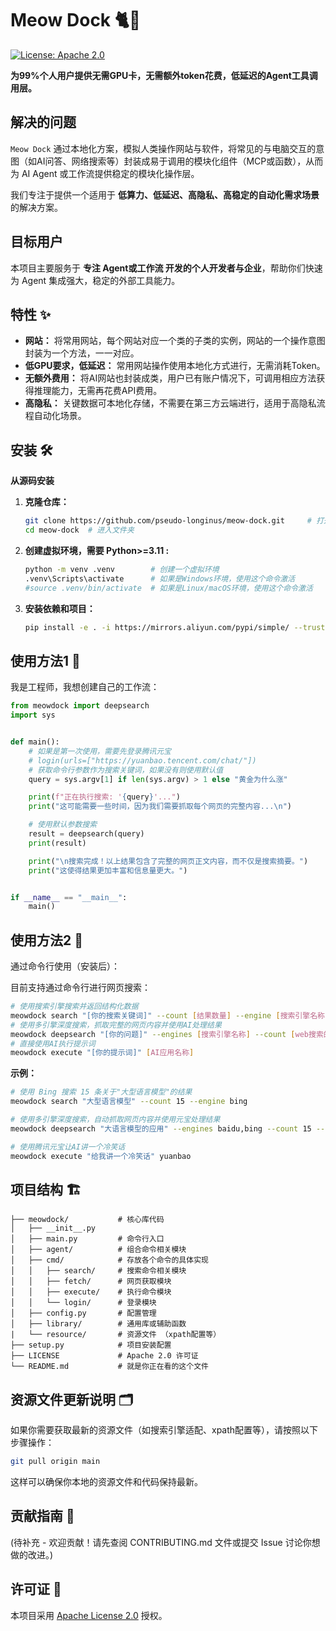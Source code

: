 # Meow Dock 🐈🚢

<!-- 可选：在此处添加 Logo -->
<!-- 可选：在此处添加徽章，例如： -->
<!-- ![Build Status](URL_TO_BUILD_STATUS_IMAGE) -->
[![License: Apache 2.0](https://img.shields.io/badge/License-Apache%202.0-blue.svg)](https://opensource.org/licenses/Apache-2.0)

**为99%个人用户提供无需GPU卡，无需额外token花费，低延迟的Agent工具调用层。**

## 解决的问题

`Meow Dock` 通过本地化方案，模拟人类操作网站与软件，将常见的与电脑交互的意图（如AI问答、网络搜索等）封装成易于调用的模块化组件（MCP或函数），从而为 AI Agent 或工作流提供稳定的模块化操作层。

我们专注于提供一个适用于 **低算力、低延迟、高隐私、高稳定的自动化需求场景** 的解决方案。

## 目标用户

本项目主要服务于 **专注 Agent或工作流 开发的个人开发者与企业**，帮助你们快速为 Agent 集成强大，稳定的外部工具能力。

## 特性 ✨

*   **网站：** 将常用网站，每个网站对应一个类的子类的实例，网站的一个操作意图封装为一个方法，一一对应。
*   **低GPU要求，低延迟：** 常用网站操作使用本地化方式进行，无需消耗Token。
*   **无额外费用：** 将AI网站也封装成类，用户已有账户情况下，可调用相应方法获得推理能力，无需再花费API费用。
*   **高隐私：** 关键数据可本地化存储，不需要在第三方云端进行，适用于高隐私流程自动化场景。

## 安装 🛠️

**从源码安装**

1.  **克隆仓库：**
    ```bash
    git clone https://github.com/pseudo-longinus/meow-dock.git     # 打开一个命令行（windows cmd或者powershell），使用命令克隆代码
    cd meow-dock  # 进入文件夹
    ```

2.  **创建虚拟环境，需要 Python>=3.11 :**
    ```bash
    python -m venv .venv        # 创建一个虚拟环境
    .venv\Scripts\activate      # 如果是Windows环境，使用这个命令激活
    #source .venv/bin/activate  # 如果是Linux/macOS环境，使用这个命令激活
    ```

3.  **安装依赖和项目：**
    ```bash
    pip install -e . -i https://mirrors.aliyun.com/pypi/simple/ --trusted-host mirrors.aliyun.com
    ```


## 使用方法1 🚀
我是工程师，我想创建自己的工作流：

```python
from meowdock import deepsearch
import sys


def main():
    # 如果是第一次使用，需要先登录腾讯元宝
    # login(urls=["https://yuanbao.tencent.com/chat/"])
    # 获取命令行参数作为搜索关键词，如果没有则使用默认值
    query = sys.argv[1] if len(sys.argv) > 1 else "黄金为什么涨"

    print(f"正在执行搜索: '{query}'...")
    print("这可能需要一些时间，因为我们需要抓取每个网页的完整内容...\n")

    # 使用默认参数搜索
    result = deepsearch(query)
    print(result)

    print("\n搜索完成！以上结果包含了完整的网页正文内容，而不仅是搜索摘要。")
    print("这使得结果更加丰富和信息量更大。")


if __name__ == "__main__":
    main()
```

## 使用方法2 🚀

通过命令行使用（安装后）：

目前支持通过命令行进行网页搜索：

```bash
# 使用搜索引擎搜索并返回结构化数据
meowdock search "[你的搜索关键词]" --count [结果数量] --engine [搜索引擎名称]
# 使用多引擎深度搜索，抓取完整的网页内容并使用AI处理结果
meowdock deepsearch "[你的问题]" --engines [搜索引擎名称] --count [web搜索的数量] --executor [AI应用名称]
# 直接使用AI执行提示词
meowdock execute "[你的提示词]" [AI应用名称]
```

**示例：**

```bash
# 使用 Bing 搜索 15 条关于"大型语言模型"的结果
meowdock search "大型语言模型" --count 15 --engine bing

# 使用多引擎深度搜索，自动抓取网页内容并使用元宝处理结果
meowdock deepsearch "大语言模型的应用" --engines baidu,bing --count 15 --executor yuanbao

# 使用腾讯元宝让AI讲一个冷笑话
meowdock execute "给我讲一个冷笑话" yuanbao
```

## 项目结构 🏗️

```.
├── meowdock/           # 核心库代码
│   ├── __init__.py
│   ├── main.py         # 命令行入口
│   ├── agent/          # 组合命令相关模块
│   ├── cmd/            # 存放各个命令的具体实现
│   │   ├── search/     # 搜索命令相关模块
│   │   ├── fetch/      # 网页获取模块
│   │   ├── execute/    # 执行命令模块
│   │   └── login/      # 登录模块
│   ├── config.py       # 配置管理
│   ├── library/        # 通用库或辅助函数
|   └── resource/       # 资源文件 （xpath配置等）
├── setup.py            # 项目安装配置
├── LICENSE             # Apache 2.0 许可证
└── README.md           # 就是你正在看的这个文件
```

## 资源文件更新说明 🗂️

如果你需要获取最新的资源文件（如搜索引擎适配、xpath配置等），请按照以下步骤操作：

```bash
git pull origin main
```

这样可以确保你本地的资源文件和代码保持最新。


## 贡献指南 🤝

(待补充 - 欢迎贡献！请先查阅 CONTRIBUTING.md 文件或提交 Issue 讨论你想做的改进。)

## 许可证 📄

本项目采用 [Apache License 2.0](LICENSE) 授权。



